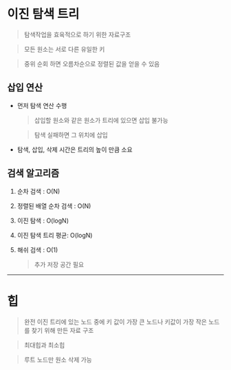 # 이진 탐색 트리

> 탐색작업을 효육적으로 하기 위한 자료구조

> 모든 원소는 서로 다른 유일한 키

> 중위 순회 하면 오름차순으로 정렬된 값을 얻을 수 있음

## 삽입 연산

- 먼저 탐색 연산 수행

    > 삽입할 원소와 같은 원소가 트리에 있으면 삽입 불가능

    > 탐색 실패하면 그 위치에 삽입

- 탐색, 삽입, 삭제 시간은 트리의 높이 만큼 소요

## 검색 알고리즘

1. 순차 검색 : O(N)

2. 정렬된 배열 순차 검색 : O(N)

3. 이진 탐색 : O(logN)

4. 이진 탐색 트리 평균: O(logN)

5. 해쉬 검색 : O(1)

    > 추가 저장 공간 필요

---

# 힙 

> 완전 이진 트리에 있는 노드 중에 키 값이 가장 큰 노드나 키값이 가장 작은 노드를 찾기 위해 만든 자료 구조

> 최대힙과 최소힙

> 루트 노드만 원소 삭제 가능

